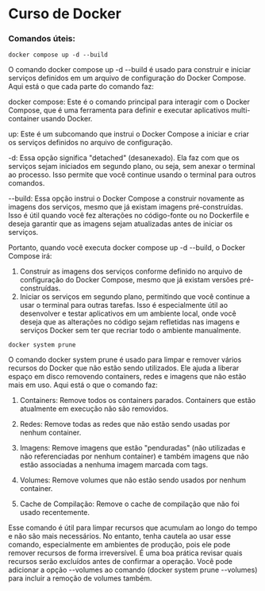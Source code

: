# Curso de Docker

### Comandos úteis:  

``docker compose up -d --build``

O comando docker compose up -d --build é usado para construir e iniciar serviços definidos em um arquivo de configuração do Docker Compose. Aqui está o que cada parte do comando faz:

docker compose: Este é o comando principal para interagir com o Docker Compose, que é uma ferramenta para definir e executar aplicativos multi-container usando Docker.

up: Este é um subcomando que instrui o Docker Compose a iniciar e criar os serviços definidos no arquivo de configuração.

-d: Essa opção significa "detached" (desanexado). Ela faz com que os serviços sejam iniciados em segundo plano, ou seja, sem anexar o terminal ao processo. Isso permite que você continue usando o terminal para outros comandos.

--build: Essa opção instrui o Docker Compose a construir novamente as imagens dos serviços, mesmo que já existam imagens pré-construídas. Isso é útil quando você fez alterações no código-fonte ou no Dockerfile e deseja garantir que as imagens sejam atualizadas antes de iniciar os serviços.

Portanto, quando você executa docker compose up -d --build, o Docker Compose irá:

1. Construir as imagens dos serviços conforme definido no arquivo de configuração do Docker Compose, mesmo que já existam versões pré-construídas.
2. Iniciar os serviços em segundo plano, permitindo que você continue a usar o terminal para outras tarefas.
Isso é especialmente útil ao desenvolver e testar aplicativos em um ambiente local, onde você deseja que as alterações no código sejam refletidas nas imagens e serviços Docker sem ter que recriar todo o ambiente manualmente.

``docker system prune``  

O comando docker system prune é usado para limpar e remover vários recursos do Docker que não estão sendo utilizados. Ele ajuda a liberar espaço em disco removendo containers, redes e imagens que não estão mais em uso. Aqui está o que o comando faz:

1. Containers: Remove todos os containers parados. Containers que estão atualmente em execução não são removidos.

2. Redes: Remove todas as redes que não estão sendo usadas por nenhum container.

3. Imagens: Remove imagens que estão "penduradas" (não utilizadas e não referenciadas por nenhum container) e também imagens que não estão associadas a nenhuma imagem marcada com tags.

4. Volumes: Remove volumes que não estão sendo usados por nenhum container.

5. Cache de Compilação: Remove o cache de compilação que não foi usado recentemente.

Esse comando é útil para limpar recursos que acumulam ao longo do tempo e não são mais necessários. No entanto, tenha cautela ao usar esse comando, especialmente em ambientes de produção, pois ele pode remover recursos de forma irreversível. É uma boa prática revisar quais recursos serão excluídos antes de confirmar a operação. Você pode adicionar a opção --volumes ao comando (docker system prune --volumes) para incluir a remoção de volumes também.

